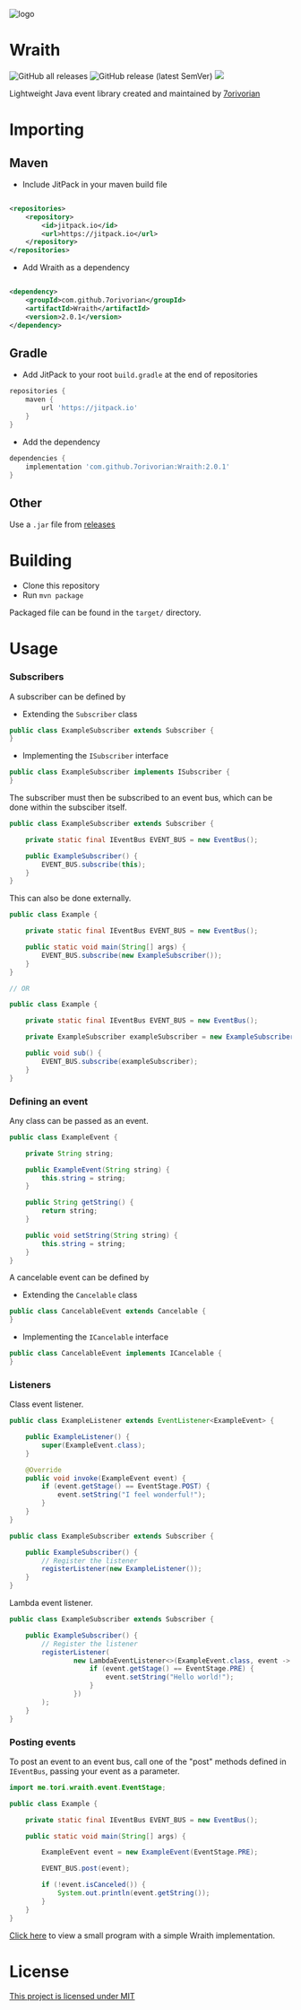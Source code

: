 ![logo](wraith_logo.png)

# Wraith
![GitHub all releases](https://img.shields.io/github/downloads/7orivorian/Wraith/total?style=flat-square)
![GitHub release (latest SemVer)](https://img.shields.io/github/v/release/7orivorian/Wraith?style=flat-square)
[![](https://jitci.com/gh/7orivorian/Wraith/svg)](https://jitci.com/gh/7orivorian/Wraith)

Lightweight Java event library created and maintained by [7orivorian](https://github.com/7orivorian)

# Importing

## Maven

* Include JitPack in your maven build file

```xml

<repositories>
    <repository>
        <id>jitpack.io</id>
        <url>https://jitpack.io</url>
    </repository>
</repositories>
```

* Add Wraith as a dependency

```xml

<dependency>
    <groupId>com.github.7orivorian</groupId>
    <artifactId>Wraith</artifactId>
    <version>2.0.1</version>
</dependency>
```

## Gradle

* Add JitPack to your root `build.gradle` at the end of repositories

```gradle
repositories {
    maven {
        url 'https://jitpack.io'
    }
}
```

* Add the dependency

```gradle
dependencies {
    implementation 'com.github.7orivorian:Wraith:2.0.1'
}
```

## Other

Use a `.jar` file from [releases](https://github.com/7orivorian/Wraith/releases/tag/2.0.1)

# Building

* Clone this repository
* Run `mvn package`

Packaged file can be found in the `target/` directory.

# Usage

### Subscribers

A subscriber can be defined by

* Extending the `Subscriber` class

```java
public class ExampleSubscriber extends Subscriber {
}
```

* Implementing the `ISubscriber` interface

```java
public class ExampleSubscriber implements ISubscriber {
}
```

The subscriber must then be subscribed to an event bus, which can be done within the subsciber itself.

```java
public class ExampleSubscriber extends Subscriber {

    private static final IEventBus EVENT_BUS = new EventBus();

    public ExampleSubscriber() {
        EVENT_BUS.subscribe(this);
    }
}
```

This can also be done externally.

```java
public class Example {

    private static final IEventBus EVENT_BUS = new EventBus();

    public static void main(String[] args) {
        EVENT_BUS.subscribe(new ExampleSubscriber());
    }
}

// OR

public class Example {

    private static final IEventBus EVENT_BUS = new EventBus();

    private ExampleSubscriber exampleSubscriber = new ExampleSubscriber();

    public void sub() {
        EVENT_BUS.subscribe(exampleSubscriber);
    }
}
```

### Defining an event

Any class can be passed as an event.

```java
public class ExampleEvent {

    private String string;

    public ExampleEvent(String string) {
        this.string = string;
    }

    public String getString() {
        return string;
    }

    public void setString(String string) {
        this.string = string;
    }
}
```

A cancelable event can be defined by

* Extending the `Cancelable` class

```java
public class CancelableEvent extends Cancelable {
}
```

* Implementing the `ICancelable` interface

```java
public class CancelableEvent implements ICancelable {
}
```

### Listeners

Class event listener.

```java
public class ExampleListener extends EventListener<ExampleEvent> {

    public ExampleListener() {
        super(ExampleEvent.class);
    }

    @Override
    public void invoke(ExampleEvent event) {
        if (event.getStage() == EventStage.POST) {
            event.setString("I feel wonderful!");
        }
    }
}

public class ExampleSubscriber extends Subscriber {

    public ExampleSubscriber() {
        // Register the listener
        registerListener(new ExampleListener());
    }
}
```

Lambda event listener.

```java
public class ExampleSubscriber extends Subscriber {

    public ExampleSubscriber() {
        // Register the listener
        registerListener(
                new LambdaEventListener<>(ExampleEvent.class, event -> {
                    if (event.getStage() == EventStage.PRE) {
                        event.setString("Hello world!");
                    }
                })
        );
    }
}
```

### Posting events

To post an event to an event bus, call one of the "post" methods defined in `IEventBus`, passing your event as a
parameter.

```java
import me.tori.wraith.event.EventStage;

public class Example {

    private static final IEventBus EVENT_BUS = new EventBus();

    public static void main(String[] args) {

        ExampleEvent event = new ExampleEvent(EventStage.PRE);

        EVENT_BUS.post(event);

        if (!event.isCanceled()) {
            System.out.println(event.getString());
        }
    }
}
```

[Click here](src/example/java/me/tori/example) to view a small program with a simple Wraith implementation.

# License

[This project is licensed under MIT](src/main/resources/LICENSE.md)
